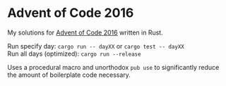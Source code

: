 # Advent of Code 2016

My solutions for [Advent of Code 2016](https://adventofcode.com/2016) written in Rust.

Run specify day: `cargo run -- dayXX` or  `cargo test -- dayXX`  
Run all days (optimized): `cargo run --release`

Uses a procedural macro and unorthodox `pub use` to significantly reduce the amount of boilerplate code necessary.
